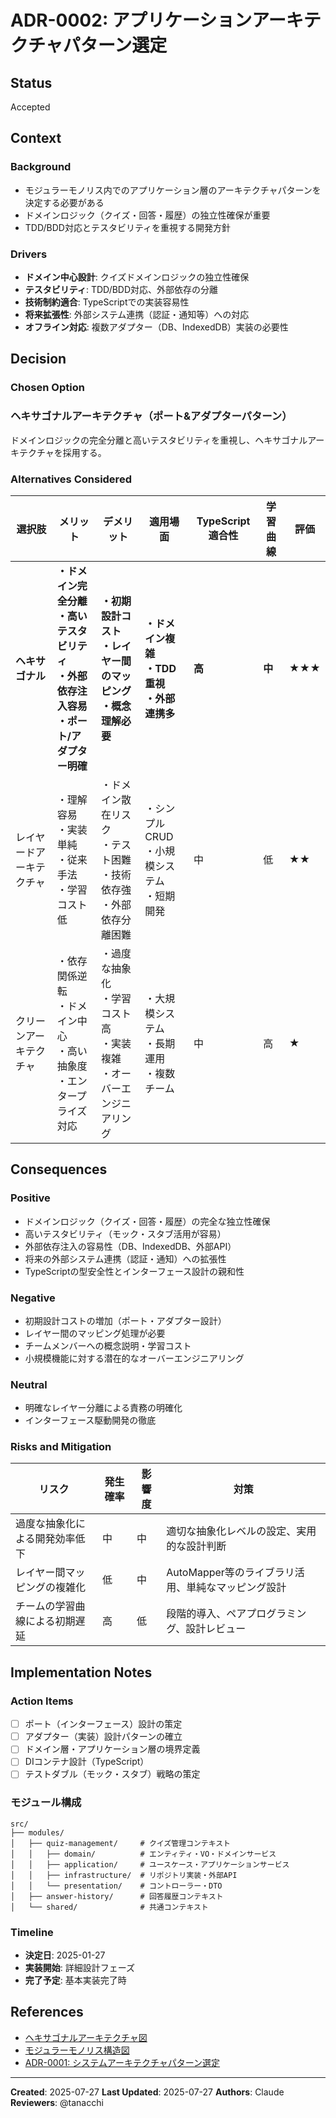 # ADR-0002: アプリケーションアーキテクチャパターン選定

## Status

Accepted

## Context

### Background

- モジュラーモノリス内でのアプリケーション層のアーキテクチャパターンを決定する必要がある
- ドメインロジック（クイズ・回答・履歴）の独立性確保が重要
- TDD/BDD対応とテスタビリティを重視する開発方針

### Drivers

- **ドメイン中心設計**: クイズドメインロジックの独立性確保
- **テスタビリティ**: TDD/BDD対応、外部依存の分離
- **技術制約適合**: TypeScriptでの実装容易性
- **将来拡張性**: 外部システム連携（認証・通知等）への対応
- **オフライン対応**: 複数アダプター（DB、IndexedDB）実装の必要性

## Decision

### Chosen Option

### ヘキサゴナルアーキテクチャ（ポート&アダプターパターン）

ドメインロジックの完全分離と高いテスタビリティを重視し、ヘキサゴナルアーキテクチャを採用する。

### Alternatives Considered

| 選択肢 | メリット | デメリット | 適用場面 | TypeScript適合性 | 学習曲線 | 評価 |
|--------|----------|------------|----------|------------------|----------|------|
| **ヘキサゴナル** | **・ドメイン完全分離**<br>**・高いテスタビリティ**<br>**・外部依存注入容易**<br>**・ポート/アダプター明確** | **・初期設計コスト**<br>**・レイヤー間のマッピング**<br>**・概念理解必要** | **・ドメイン複雑**<br>**・TDD重視**<br>**・外部連携多** | **高** | **中** | **★★★** |
| レイヤードアーキテクチャ | ・理解容易<br>・実装単純<br>・従来手法<br>・学習コスト低 | ・ドメイン散在リスク<br>・テスト困難<br>・技術依存強<br>・外部依存分離困難 | ・シンプルCRUD<br>・小規模システム<br>・短期開発 | 中 | 低 | ★★ |
| クリーンアーキテクチャ | ・依存関係逆転<br>・ドメイン中心<br>・高い抽象度<br>・エンタープライズ対応 | ・過度な抽象化<br>・学習コスト高<br>・実装複雑<br>・オーバーエンジニアリング | ・大規模システム<br>・長期運用<br>・複数チーム | 中 | 高 | ★ |

## Consequences

### Positive

- ドメインロジック（クイズ・回答・履歴）の完全な独立性確保
- 高いテスタビリティ（モック・スタブ活用が容易）
- 外部依存注入の容易性（DB、IndexedDB、外部API）
- 将来の外部システム連携（認証・通知）への拡張性
- TypeScriptの型安全性とインターフェース設計の親和性

### Negative

- 初期設計コストの増加（ポート・アダプター設計）
- レイヤー間のマッピング処理が必要
- チームメンバーへの概念説明・学習コスト
- 小規模機能に対する潜在的なオーバーエンジニアリング

### Neutral

- 明確なレイヤー分離による責務の明確化
- インターフェース駆動開発の徹底

### Risks and Mitigation

| リスク | 発生確率 | 影響度 | 対策 |
|--------|----------|--------|------|
| 過度な抽象化による開発効率低下 | 中 | 中 | 適切な抽象化レベルの設定、実用的な設計判断 |
| レイヤー間マッピングの複雑化 | 低 | 中 | AutoMapper等のライブラリ活用、単純なマッピング設計 |
| チームの学習曲線による初期遅延 | 高 | 低 | 段階的導入、ペアプログラミング、設計レビュー |

## Implementation Notes

### Action Items

- [ ] ポート（インターフェース）設計の策定
- [ ] アダプター（実装）設計パターンの確立
- [ ] ドメイン層・アプリケーション層の境界定義
- [ ] DIコンテナ設計（TypeScript）
- [ ] テストダブル（モック・スタブ）戦略の策定

### モジュール構成

```text
src/
├── modules/
│   ├── quiz-management/     # クイズ管理コンテキスト
│   │   ├── domain/          # エンティティ・VO・ドメインサービス
│   │   ├── application/     # ユースケース・アプリケーションサービス
│   │   ├── infrastructure/  # リポジトリ実装・外部API
│   │   └── presentation/    # コントローラー・DTO
│   ├── answer-history/      # 回答履歴コンテキスト
│   └── shared/              # 共通コンテキスト
```

### Timeline

- **決定日**: 2025-01-27
- **実装開始**: 詳細設計フェーズ
- **完了予定**: 基本実装完了時

## References

- [ヘキサゴナルアーキテクチャ図](../diagrams/hexagonal-architecture.md)
- [モジュラーモノリス構造図](../diagrams/modular-monolith-structure.md)
- [ADR-0001: システムアーキテクチャパターン選定](0001-architecture-pattern.md)

---
**Created**: 2025-07-27
**Last Updated**: 2025-07-27
**Authors**: Claude
**Reviewers**: @tanacchi
